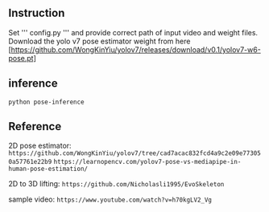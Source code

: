 
## Instruction

Set ''' config.py ''' and provide correct path of input video and weight files.
Download the yolo v7 pose estimator weight from here [https://github.com/WongKinYiu/yolov7/releases/download/v0.1/yolov7-w6-pose.pt]

## inference

``` python pose-inference ```


## Reference

2D pose estimator: ``` https://github.com/WongKinYiu/yolov7/tree/cad7acac832fcd4a9c2e09e773050a57761e22b9 ```
                  ``` https://learnopencv.com/yolov7-pose-vs-mediapipe-in-human-pose-estimation/ ```
                  
2D to 3D lifting: ``` https://github.com/Nicholasli1995/EvoSkeleton ```

sample video: ``` https://www.youtube.com/watch?v=h70kgLV2_Vg ```
